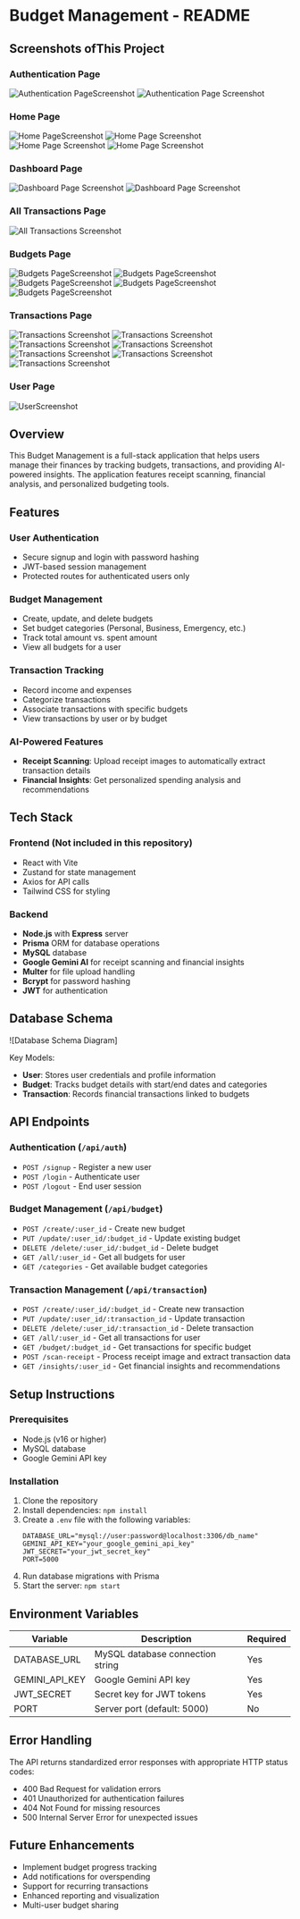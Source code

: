 # Budget Management - README

## Screenshots ofThis Project

### Authentication Page
![Authentication PageScreenshot](images/Signup.png)
![Authentication Page Screenshot](images/Login.png)

### Home Page
![Home PageScreenshot](images/Home1.png)
![Home Page Screenshot](images/Home2.png)
![Home Page Screenshot](images/Home3.png)
![Home Page Screenshot](images/Home4.png)

### Dashboard Page
![Dashboard Page Screenshot](images/Dashboard1.png)
![Dashboard Page Screenshot](images/Dashboard2.png)

### All Transactions Page
![All Transactions Screenshot](images/AllTransactions.png)

### Budgets Page
![ Budgets PageScreenshot](images/Budgets1.png)
![ Budgets PageScreenshot](images/Budgets2.png)
![ Budgets PageScreenshot](images/Budgets3.png)
![ Budgets PageScreenshot](images/Budgets4.png)
![ Budgets PageScreenshot](images/Budgets5.png)

### Transactions Page
![Transactions Screenshot](images/Transactions1.png)
![Transactions Screenshot](images/Transactions2.png)
![Transactions Screenshot](images/Transactions3.png)
![Transactions Screenshot](images/Transactions4.png)
![Transactions Screenshot](images/Transactions5.png)
![Transactions Screenshot](images/Transactions6.png)
![Transactions Screenshot](images/Transactions7.png)

### User Page
![UserScreenshot](images/User.png)


## Overview

This Budget Management is a full-stack application that helps users manage their finances by tracking budgets, transactions, and providing AI-powered insights. The application features receipt scanning, financial analysis, and personalized budgeting tools.

## Features

### User Authentication
- Secure signup and login with password hashing
- JWT-based session management
- Protected routes for authenticated users only

### Budget Management
- Create, update, and delete budgets
- Set budget categories (Personal, Business, Emergency, etc.)
- Track total amount vs. spent amount
- View all budgets for a user

### Transaction Tracking
- Record income and expenses
- Categorize transactions
- Associate transactions with specific budgets
- View transactions by user or by budget

### AI-Powered Features
- **Receipt Scanning**: Upload receipt images to automatically extract transaction details
- **Financial Insights**: Get personalized spending analysis and recommendations

## Tech Stack

### Frontend (Not included in this repository)
- React with Vite
- Zustand for state management
- Axios for API calls
- Tailwind CSS for styling

### Backend
- **Node.js** with **Express** server
- **Prisma** ORM for database operations
- **MySQL** database
- **Google Gemini AI** for receipt scanning and financial insights
- **Multer** for file upload handling
- **Bcrypt** for password hashing
- **JWT** for authentication

## Database Schema

![Database Schema Diagram]

Key Models:
- **User**: Stores user credentials and profile information
- **Budget**: Tracks budget details with start/end dates and categories
- **Transaction**: Records financial transactions linked to budgets

## API Endpoints

### Authentication (`/api/auth`)
- `POST /signup` - Register a new user
- `POST /login` - Authenticate user
- `POST /logout` - End user session

### Budget Management (`/api/budget`)
- `POST /create/:user_id` - Create new budget
- `PUT /update/:user_id/:budget_id` - Update existing budget
- `DELETE /delete/:user_id/:budget_id` - Delete budget
- `GET /all/:user_id` - Get all budgets for user
- `GET /categories` - Get available budget categories

### Transaction Management (`/api/transaction`)
- `POST /create/:user_id/:budget_id` - Create new transaction
- `PUT /update/:user_id/:transaction_id` - Update transaction
- `DELETE /delete/:user_id/:transaction_id` - Delete transaction
- `GET /all/:user_id` - Get all transactions for user
- `GET /budget/:budget_id` - Get transactions for specific budget
- `POST /scan-receipt` - Process receipt image and extract transaction data
- `GET /insights/:user_id` - Get financial insights and recommendations

## Setup Instructions

### Prerequisites
- Node.js (v16 or higher)
- MySQL database
- Google Gemini API key

### Installation
1. Clone the repository
2. Install dependencies: `npm install`
3. Create a `.env` file with the following variables:
   ```
   DATABASE_URL="mysql://user:password@localhost:3306/db_name"
   GEMINI_API_KEY="your_google_gemini_api_key"
   JWT_SECRET="your_jwt_secret_key"
   PORT=5000
   ```
4. Run database migrations with Prisma
5. Start the server: `npm start`

## Environment Variables

| Variable         | Description                          | Required |
|------------------|--------------------------------------|----------|
| DATABASE_URL     | MySQL database connection string     | Yes      |
| GEMINI_API_KEY   | Google Gemini API key                | Yes      |
| JWT_SECRET       | Secret key for JWT tokens            | Yes      |
| PORT             | Server port (default: 5000)          | No       |

## Error Handling

The API returns standardized error responses with appropriate HTTP status codes:
- 400 Bad Request for validation errors
- 401 Unauthorized for authentication failures
- 404 Not Found for missing resources
- 500 Internal Server Error for unexpected issues

## Future Enhancements
- Implement budget progress tracking
- Add notifications for overspending
- Support for recurring transactions
- Enhanced reporting and visualization
- Multi-user budget sharing

